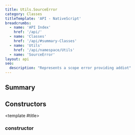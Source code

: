 ```yaml
---
title: Utils.SourceError
category: Classes
titleTemplate: 'API - NativeScript'
breadcrumbs: 
  - name: 'API Index'
    href: '/api/'
  - name: 'Classes'
    href: '/api/#summary-Classes'
  - name: 'Utils'
    href: '/api/namespace/Utils'
  - name: 'SourceError'
layout: api
seo:
  description: "Represents a scope error providing addiot"
---
```


<!-- This page is auto generated, do not edit manually. -->
<!-- Run "yarn generate:api-docs" to regenerate -->

<script setup lang="ts">
  import { provide } from "vue";
  import API_DATA from "./Utils-SourceError.data.json";
  
  provide('API_DATA', API_DATA);
</script>

<APIRefHierarchy v-once />

<APIRefComment commentBase64="eyJibG9ja1RhZ3MiOltdLCJtb2RpZmllclRhZ3MiOnt9LCJzdW1tYXJ5IjpbeyJraW5kIjoidGV4dCIsInRleHQiOiJSZXByZXNlbnRzIGEgc2NvcGUgZXJyb3IgcHJvdmlkaW5nIGFkZGlvdCJ9XX0=" v-once />

## <Heading ignore>Summary</Heading>

<APIRefSummary v-once />

## Constructors

<div class="">

<APIRef for="2588" v-once>

<template #title>

### constructor

</template>

</APIRef>

</div>
